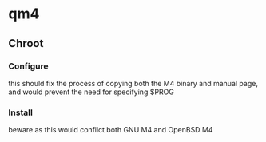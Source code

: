 # qm4

## Chroot

### Configure
this should fix the process of copying both the M4 binary and manual page,
and would prevent the need for specifying $PROG

### Install
beware as this would conflict both GNU M4 and OpenBSD M4
